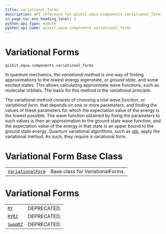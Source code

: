 ```yaml
---
title: variational_forms
description: API reference for qiskit.aqua.components.variational_forms
in_page_toc_min_heading_level: 2
python_api_type: module
python_api_name: qiskit.aqua.components.variational_forms
---
```


<span id="module-qiskit.aqua.components.variational_forms" />

<span id="qiskit-aqua-components-variational-forms" />

# Variational Forms

<span id="module-qiskit.aqua.components.variational_forms" />

`qiskit.aqua.components.variational_forms`

In quantum mechanics, the *variational method* is one way of finding approximations to the lowest energy eigenstate, or *ground state*, and some excited states. This allows calculating approximate wave functions, such as molecular orbitals. The basis for this method is the *variational principle*.

The variational method consists of choosing a *trial wave function*, or *variational form*, that depends on one or more parameters, and finding the values of these parameters for which the expectation value of the energy is the lowest possible. The wave function obtained by fixing the parameters to such values is then an approximation to the ground state wave function, and the expectation value of the energy in that state is an upper bound to the ground state energy. Quantum variational algorithms, such as [`VQE`](qiskit.aqua.algorithms.VQE "qiskit.aqua.algorithms.VQE"), apply the variational method. As such, they require a variational form.

# Variational Form Base Class

|                                                                                                                                          |                                  |
| ---------------------------------------------------------------------------------------------------------------------------------------- | -------------------------------- |
| [`VariationalForm`](qiskit.aqua.components.variational_forms.VariationalForm "qiskit.aqua.components.variational_forms.VariationalForm") | Base class for VariationalForms. |

# Variational Forms

|                                                                                                               |             |
| ------------------------------------------------------------------------------------------------------------- | ----------- |
| [`RY`](qiskit.aqua.components.variational_forms.RY "qiskit.aqua.components.variational_forms.RY")             | DEPRECATED. |
| [`RYRZ`](qiskit.aqua.components.variational_forms.RYRZ "qiskit.aqua.components.variational_forms.RYRZ")       | DEPRECATED. |
| [`SwapRZ`](qiskit.aqua.components.variational_forms.SwapRZ "qiskit.aqua.components.variational_forms.SwapRZ") | DEPRECATED. |

